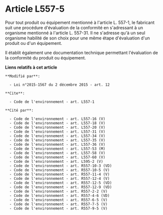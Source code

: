 # Article L557-5

Pour tout produit ou équipement mentionné à l'article L. 557-1, le fabricant suit une procédure d'évaluation de la conformité
en s'adressant à un organisme mentionné à l'article L. 557-31. Il ne s'adresse qu'à un seul organisme habilité de son choix
pour une même étape d'évaluation d'un produit ou d'un équipement.

Il établit également une documentation technique permettant l'évaluation de la conformité du produit ou équipement.

**Liens relatifs à cet article**

	**Modifié par**:

	  - Loi n°2015-1567 du 2 décembre 2015 - art. 12

	**Cite**:

	  - Code de l'environnement - art. L557-1

	**Cité par**:

	  - Code de l'environnement - art. L557-16 (V)
	  - Code de l'environnement - art. L557-18 (V)
	  - Code de l'environnement - art. L557-20 (V)
	  - Code de l'environnement - art. L557-31 (V)
	  - Code de l'environnement - art. L557-34 (V)
	  - Code de l'environnement - art. L557-35 (V)
	  - Code de l'environnement - art. L557-36 (V)
	  - Code de l'environnement - art. L557-53 (M)
	  - Code de l'environnement - art. L557-58 (V)
	  - Code de l'environnement - art. L557-60 (V)
	  - Code de l'environnement - art. L595-2 (V)
	  - Code de l'environnement - art. R557-10-3 (VD)
	  - Code de l'environnement - art. R557-10-5 (V)
	  - Code de l'environnement - art. R557-11-4 (V)
	  - Code de l'environnement - art. R557-12-4 (V)
	  - Code de l'environnement - art. R557-12-5 (VD)
	  - Code de l'environnement - art. R557-12-9 (VD)
	  - Code de l'environnement - art. R557-2-2 (V)
	  - Code de l'environnement - art. R557-4-6 (VD)
	  - Code de l'environnement - art. R557-6-5 (V)
	  - Code de l'environnement - art. R557-7-5 (V)
	  - Code de l'environnement - art. R557-9-5 (V)
